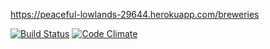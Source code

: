 https://peaceful-lowlands-29644.herokuapp.com/breweries

[![Build Status](https://travis-ci.org/mihalo/ratebeer.png)](https://travis-ci.org/mihalo/ratebeer)
[![Code Climate](https://codeclimate.com/github/mihalo/ratebeer.png)](https://codeclimate.com/github/mihalo/ratebeer)
